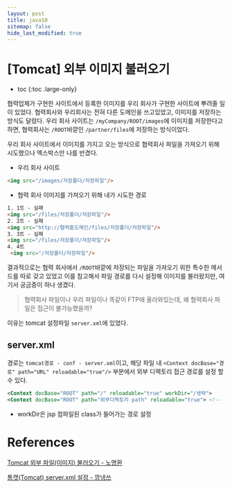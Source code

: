```yaml
---
layout: post
title: java10
sitemap: false
hide_last_modified: true
---
```

# [Tomcat] 외부 이미지 불러오기

* toc
{:toc .large-only}

협력업체가 구현한 사이트에서 등록한 이미지를 우리 회사가 구현한 사이트에 뿌려줄 일이 있었다.
협력회사와 우리회사는 전혀 다른 도메인을 쓰고있었고, 이미지를 저장하는 방식도 달랐다.
우리 회사 사이트는 ```/myCompany/ROOT/images```에 이미지를 저장한다고 하면, 협력회사는 ```/ROOT```바깥인 ```/partner/files```에 저장하는 방식이었다.

우리 회사 사이트에서 이미지를 가지고 오는 방식으로 협력회사 파일을 가져오기 위해 시도했으나 엑스박스만 나를 반겼다.

- 우리 회사 사이트

```html
<img src="/images/저장폴더/저장파일"/>
```

- 협력 회사 이미지를 가져오기 위해 내가 시도한 경로

```html
1. 1트 - 실패
<img src="/files/저장폴더/저장파일"/>
2. 2트 - 실패
<img src="http://협력홈도메인/files/저장폴더/저장파일"/>
3. 3트 - 실패
<img src="/files/저장폴더/저장파일"/>
4. 4트
 <img src="/저장폴더/저장파일"/>
```

결과적으로는 협력 회사에서 ```/ROOT```바깥에 저장되는 파일을 가져오기 위한 특수한 메서드를 따로 갖고 있었고 이를 참고해서 파일 경로를 다시 설정해 이미지를 불러왔지만, 여기서 궁금증이 하나 생겼다.

> 협력회사 파일이나 우리 파일이나 똑같이 FTP에 올라와있는데, 왜 협력회사 파일은 접근이 불가능했을까?

이유는 tomcat 설정파일 ```server.xml```에 있었다.

## server.xml

경로는 ```tomcat경로 - conf - server.xml```이고, 해당 파일 내 ```<Context docBase="경로" path="URL" reloadable="true"/>``` 부분에서 외부 디렉토리 접근 경로를 설정 할 수 있다.

```xml
<Context docBase="ROOT" path="/" reloadable="true" workDir="/생략">
<Context docBase="ROOT" path="외부디렉토리 path" reloadable="true"> <!-- 접근 설정할 외부 디렉토리 추가 -->
```

- workDir은 jsp 컴파일된 class가 들어가는 경로 설정

# References

[Tomcat 외부 파일(이미지) 불러오기 - 노명환](https://think9.github.io/2019-11-14-tomcat/)

[톰캣(Tomcat) server.xml 설정 - 깡냉쓰](https://cornswrold.tistory.com/347)
